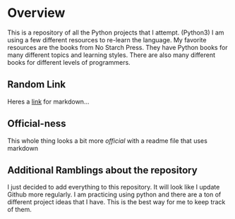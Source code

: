 # Overview
This is a repository of all the Python projects that I attempt. (Python3)  I am using a few different resources to re-learn the language.  My favorite resources are the books from No Starch Press.  They have Python books for many different topics and learning styles.  There are also many different books for different levels of programmers.

## Random Link
Heres a [link](https://guides.github.com/features/mastering-markdown/) for markdown...

## Official-ness
This whole thing looks a bit more *official* with a readme file that uses markdown

## Additional Ramblings about the repository
I just decided to add everything to this repository.  It will look like I update Github more regularly.  I am practicing using python and there are a ton of different project ideas that I have.  This is the best way for me to keep track of them.

